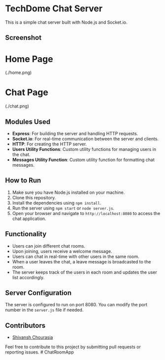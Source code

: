 # TechDome Chat Server

This is a simple chat server built with Node.js and Socket.io.

## Screenshot

# Home Page
(./home.png)

# Chat Page
(./chat.png)



## Modules Used

- **Express**: For building the server and handling HTTP requests.
- **Socket.io**: For real-time communication between the server and clients.
- **HTTP**: For creating the HTTP server.
- **Users Utility Functions**: Custom utility functions for managing users in the chat.
- **Messages Utility Function**: Custom utility function for formatting chat messages.

## How to Run

1. Make sure you have Node.js installed on your machine.
2. Clone this repository.
3. Install the dependencies using `npm install`.
4. Run the server using `npm start` or `node server.js`.
5. Open your browser and navigate to `http://localhost:8080` to access the chat application.

## Functionality

- Users can join different chat rooms.
- Upon joining, users receive a welcome message.
- Users can chat in real-time with other users in the same room.
- When a user leaves the chat, a leave message is broadcasted to the room.
- The server keeps track of the users in each room and updates the user list accordingly.

## Server Configuration

The server is configured to run on port 8080. You can modify the port number in the `server.js` file if needed.

## Contributors

- [Shivansh Chourasia](https://github.com/shivansh84ya)



Feel free to contribute to this project by submitting pull requests or reporting issues.
#   C h a t R o o m A p p  
 